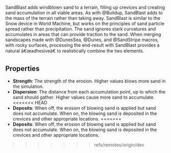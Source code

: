 SandBlast adds windblown sand to a terrain, filling up crevices and creating sand accumulation in all viable areas. As with @Buildup, SandBlast adds to the mass of the terrain rather than taking away. SandBlast is similar to the Snow device in World Machine, but works on the principles of sand particle spread rather than precipitation. The sand ignores stark curvatures and accumulates in areas that can provide traction to the sand. When merging sandscapes made with @DunesSea, @Dunes, and @SandStripe macros, with rocky surfaces, processing the end-result with SandBlast provides a natural â€œadhesiveâ€ to realistically combine the two elements.

## Properties

- **Strength**: The strength of the erosion. Higher values blows more sand in the simulation.
- **Dispersion**: The distance from each accumulation point, up to which the sand should gather. Higher values cause more sand to accumulate.
<<<<<<< HEAD
- **Deposits**: When off, the erosion of blowing sand is applied but sand does not accumulate. When on, the blowing sand is deposited in the crevices and other appropriate locations. 
=======
- **Deposits**: When off, the erosion of blowing sand is applied but sand does not accumulate. When on, the blowing sand is deposited in the crevices and other appropriate locations. 


>>>>>>> refs/remotes/origin/dev
